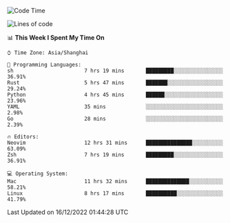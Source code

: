 <!--START_SECTION:waka-->
![Code Time](http://img.shields.io/badge/Code%20Time-1%2C063%20hrs%202%20mins-blue)

![Lines of code](https://img.shields.io/badge/From%20Hello%20World%20I%27ve%20Written-24%20Thousand%20lines%20of%20code-blue)

📊 **This Week I Spent My Time On** 

```text
⌚︎ Time Zone: Asia/Shanghai

💬 Programming Languages: 
sh                       7 hrs 19 mins       █████████░░░░░░░░░░░░░░░░   36.91% 
Rust                     5 hrs 47 mins       ███████░░░░░░░░░░░░░░░░░░   29.24% 
Python                   4 hrs 45 mins       ██████░░░░░░░░░░░░░░░░░░░   23.96% 
YAML                     35 mins             ░░░░░░░░░░░░░░░░░░░░░░░░░   2.98% 
Go                       28 mins             ░░░░░░░░░░░░░░░░░░░░░░░░░   2.39%

🔥 Editors: 
Neovim                   12 hrs 31 mins      ███████████████░░░░░░░░░░   63.09% 
Zsh                      7 hrs 19 mins       █████████░░░░░░░░░░░░░░░░   36.91%

💻 Operating System: 
Mac                      11 hrs 32 mins      ██████████████░░░░░░░░░░░   58.21% 
Linux                    8 hrs 17 mins       ██████████░░░░░░░░░░░░░░░   41.79%

```


 Last Updated on 16/12/2022 01:44:28 UTC
<!--END_SECTION:waka-->
